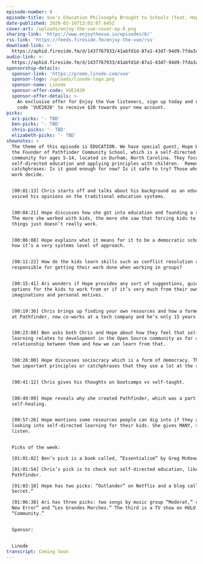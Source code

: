 ```yaml
---
episode-number: 8
episode-title: Vue's Education Philosophy Brought to Schools (feat. Hope Wilder)
date-published: 2020-03-16T13:02:07.645Z
cover-art: /uploads/enjoy-the-vue-cover-ep-8.png
sharing-link: 'https://www.enjoythevue.io/episodes/8/'
rss-link: 'https://feeds.fireside.fm/enjoy-the-vue/rss'
download-link: >-
  https://aphid.fireside.fm/d/1437767933/41abfd1d-87a1-43d7-94d9-7fda3a5120e1/b38f18f6-b220-416d-847c-178080e86f37.mp3
audio-link: >-
  https://aphid.fireside.fm/d/1437767933/41abfd1d-87a1-43d7-94d9-7fda3a5120e1/b38f18f6-b220-416d-847c-178080e86f37.mp3
sponsorship-details:
  sponsor-link: 'https://promo.linode.com/vue'
  sponsor-logo: /uploads/linode-logo.png
  sponsor-name: Linode
  sponsor-offer-code: VUE2020
  sponsor-offer-details: >-
    An exclusive offer for Enjoy the Vue listeners, sign up today and use promo
    code 'VUE2020' to receive $20 towards your new account.
picks:
  ari-picks: '- TBD'
  ben-picks: '- TBD'
  chris-picks: '- TBD'
  elizabeth-picks: '- TBD'
shownotes: >
  The theme of this episode is EDUCATION. We have special guest, Hope Wilder,
  the Founder of Pathfinder Community School, which is a self-directed learning
  community for ages 5-14, located in Durham, North Carolina. They focus on
  self-directed education and applying principles with children.  Remember these
  catchphrases: Is it good enough for now? Is it safe to try? Those who do the
  work decide. 


  [00:01:13] Chris starts off and talks about his background as an educator and
  voiced his opinions on the traditional education systems.  


  [00:04:21] Hope discusses how she got into education and founding a school.
  The more she worked with kids, the more she saw that forcing kids to learn
  things just doesn’t really work.  


  [00:06:08] Hope explains what it means for it to be a democratic school and
  how it’s a very systems level of approach.


  [00:11:22] How do the kids learn skills such as conflict resolution and being
  responsible for getting their work done when working in groups? 


  [00:15:41] Ari wonders if Hope provides any sort of suggestions, guidance, or
  options for the kids to work from or if it’s very much from their own
  imaginations and personal motives. 


  [00:19:36] Chris brings up finding your own resources and how a former student
  at Pathfinder, now co-works at a tech company and he’s only 15 years old!


  [00:23:08] Ben asks both Chris and Hope about how they feel that self-directed
  learning relates to development in the Open Source community as far as the
  relationship between them and how we can learn from that. 


  [00:28:00] Hope discusses sociocracy which is a form of democracy. There are
  two important principles or catchphrases that they use a lot at the school. 


  [00:41:12] Chris gives his thoughts on bootcamps vs self-taught.


  [00:49:09] Hope reveals why she created Pathfinder, which was a part of
  self-healing. 


  [00:57:26] Hope mentions some resources people can dig into if they are
  looking into self-directed learning for their kids. She gives MANY, so
  listen. 


  Picks of the week:

  [01:01:02] Ben’s pick is a book called, “Essentialism” by Greg McKeown. 

  [01:01:54] Chris’s pick is to check out self-directed education, like
  Pathfinder.

  [01:03:18] Hope has two picks: “Outlander” on Netflix and a blog called “Post
  Secret.”

  [01:06:38] Ari has three picks: two songs by music group “Moderat,” called, “A
  New Error” and “Les Grandes Marches.” The third is a TV show on HULU called,
  “Community.”


  Sponsor:


  Linode
transcript: Coming Soon
---
```


